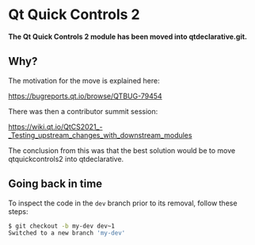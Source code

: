 # Qt Quick Controls 2

**The Qt Quick Controls 2 module has been moved into qtdeclarative.git.**

## Why?

The motivation for the move is explained here:

https://bugreports.qt.io/browse/QTBUG-79454

There was then a contributor summit session:

https://wiki.qt.io/QtCS2021_-_Testing_upstream_changes_with_downstream_modules

The conclusion from this was that the best solution would be to move qtquickcontrols2 into qtdeclarative.

## Going back in time

To inspect the code in the `dev` branch prior to its removal, follow these steps:

```bash
$ git checkout -b my-dev dev~1
Switched to a new branch 'my-dev'
```
